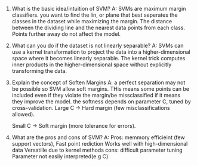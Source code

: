 1. What is the basic idea/intuition of SVM?
   A: SVMs are maximum margin classifiers. you want to find the lin, or plane that best seperates the classes in the dataset while maximizing the margin. The distance between the dividing line and the nearest data points from each class. Points further away do not affect the model.

2. What can you do if the dataset is not linearly separable?
   A: SVMs can use a kernel transformation to project the data into a higher-dimensional space where it becomes linearly separable. The kernel trick computes inner products in the higher-dimensional space without explicitly transforming the data.

3. Explain the concept of Soften Margins
   A: a perfect separation may not be possible so SVM allow soft margins. THis means some points can be included even if they violate the margin/be missclassified if it means they improve the model. the softness depends on parameter C, tuned by cross-validation.
   Large C → Hard margin (few misclassifications allowed).

   Small C → Soft margin (more tolerance for errors).

4. What are the pros and cons of SVM?
   A:
   Pros:
   memmory efficieint (few support vectors),
   Fast point rediction
   Works well with high-dimensional data
   Versatille due to kernel methods
   cons:
   difficult parameter tuning
   Parameter not easily interpreted(e.g C)
